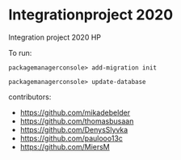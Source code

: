 # Integrationproject 2020
Integration project 2020 HP

To run:
```
packagemanagerconsole> add-migration init
```
```
packagemanagerconsole> update-database
```
contributors: 
* https://github.com/mikadebelder
* https://github.com/thomasbusaan
* https://github.com/DenysSlyvka
* https://github.com/paulooo13c
* https://github.com/MiersM
